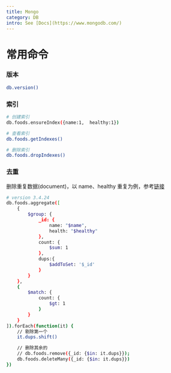 ```yaml
---
title: Mongo
category: DB
intro: See [Docs](https://www.mongodb.com/)
---
```


# 常用命令

### 版本

```bash
db.version()
```

### 索引

```bash
# 创建索引
db.foods.ensureIndex({name:1,  healthy:1})

# 查看索引
db.foods.getIndexes()

# 删除索引
db.foods.dropIndexes()
```

### 去重

删除重复数据(document)，以 name、healthy 重复为例，参考[链接](https://stackoverflow.com/questions/14184099/fastest-way-to-remove-duplicate-documents-in-mongodb)

```bash
# version 3.4.24
db.foods.aggregate([
    {
        $group: {
            _id: {
                name: "$name",
                health: "$healthy"
            },
            count: {
                $sum: 1
            },
            dups:{
                $addToSet: '$_id'
            }
        }
    },
    {
        $match: {
            count: {
                $gt: 1
            }
        }
    }
]).forEach(function(it) {
    // 剔除第一个
    it.dups.shift()

    // 删除其余的
    // db.foods.remove({_id: {$in: it.dups}});
    db.foods.deleteMany({_id: {$in: it.dups}})
})

```
